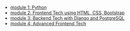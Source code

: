 <!-- START doctoc generated TOC please keep comment here to allow auto update -->
<!-- DON'T EDIT THIS SECTION, INSTEAD RE-RUN doctoc TO UPDATE -->



<!-- END doctoc generated TOC please keep comment here to allow auto update -->

- [module 1: Python](./module1.md)
- [module 2: Frontend Tech using HTML, CSS, Bootstrap](./module2.md)
- [module 3: Backend Tech with Django and PostgreSQL](./module3.md)
- [module 4: Advanced Frontend Tech](./module4.md)
